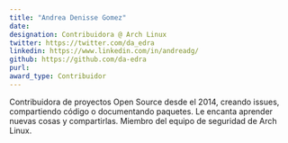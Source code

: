 ```yaml
---
title: "Andrea Denisse Gomez"
date: 
designation: Contribuidora @ Arch Linux
twitter: https://twitter.com/da_edra
linkedin: https://www.linkedin.com/in/andreadg/
github: https://github.com/da-edra
purl: 
award_type: Contribuidor
---
```


Contribuidora de proyectos Open Source desde el 2014, creando issues, compartiendo código o documentando paquetes. Le encanta aprender nuevas cosas y compartirlas. Miembro del equipo de seguridad de Arch Linux.
